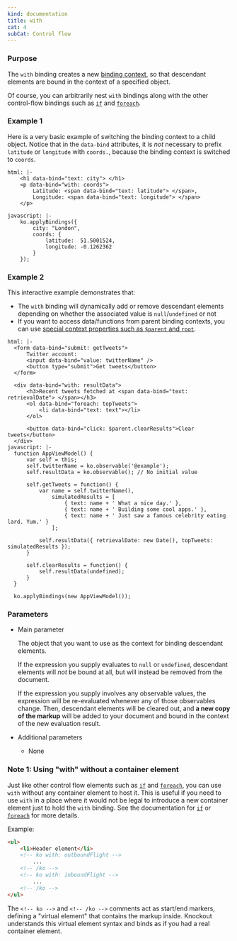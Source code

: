 ```yaml
---
kind: documentation
title: with
cat: 4
subCat: Control flow
---
```


### Purpose
The `with` binding creates a new [binding context](binding-context.html), so that descendant elements are bound in the context of a specified object.

Of course, you can arbitrarily nest `with` bindings along with the other control-flow bindings such as [`if`](if-binding.html) and [`foreach`](foreach-binding.html).

### Example 1

Here is a very basic example of switching the binding context to a child object. Notice that in the `data-bind` attributes, it is *not* necessary to prefix `latitude` or `longitude` with `coords.`, because the binding context is switched to `coords`.

```example
html: |-
    <h1 data-bind="text: city"> </h1>
    <p data-bind="with: coords">
        Latitude: <span data-bind="text: latitude"> </span>,
        Longitude: <span data-bind="text: longitude"> </span>
    </p>

javascript: |-
    ko.applyBindings({
        city: "London",
        coords: {
            latitude:  51.5001524,
            longitude: -0.1262362
        }
    });
```

### Example 2

This interactive example demonstrates that:

 * The `with` binding will dynamically add or remove descendant elements depending on whether the associated value is `null`/`undefined` or not
 * If you want to access data/functions from parent binding contexts, you can use [special context properties such as `$parent` and `root`](binding-context.html).

```example
html: |-
  <form data-bind="submit: getTweets">
      Twitter account:
      <input data-bind="value: twitterName" />
      <button type="submit">Get tweets</button>
  </form>

  <div data-bind="with: resultData">
      <h3>Recent tweets fetched at <span data-bind="text: retrievalDate"> </span></h3>
      <ol data-bind="foreach: topTweets">
          <li data-bind="text: text"></li>
      </ol>

      <button data-bind="click: $parent.clearResults">Clear tweets</button>
  </div>
javascript: |-
  function AppViewModel() {
      var self = this;
      self.twitterName = ko.observable('@example');
      self.resultData = ko.observable(); // No initial value

      self.getTweets = function() {
          var name = self.twitterName(),
              simulatedResults = [
                  { text: name + ' What a nice day.' },
                  { text: name + ' Building some cool apps.' },
                  { text: name + ' Just saw a famous celebrity eating lard. Yum.' }
              ];

          self.resultData({ retrievalDate: new Date(), topTweets: simulatedResults });
      }

      self.clearResults = function() {
          self.resultData(undefined);
      }
  }

  ko.applyBindings(new AppViewModel());
```

### Parameters

 * Main parameter

   The object that you want to use as the context for binding descendant elements.

   If the expression you supply evaluates to `null` or `undefined`, descendant elements will *not* be bound at all, but will instead be removed from the document.

   If the expression you supply involves any observable values, the expression will be re-evaluated whenever any of those observables change. Then, descendant elements will be cleared out, and **a new copy of the markup** will be added to your document and bound in the context of the new evaluation result.

 * Additional parameters

   * None

### Note 1: Using "with" without a container element

Just like other control flow elements such as [`if`](if-binding.html) and [`foreach`](foreach-binding.html), you can use `with` without any container element to host it. This is useful if you need to use `with` in a place where it would not be legal to introduce a new container element just to hold the `with` binding. See the documentation for [`if`](if-binding.html) or [`foreach`](foreach-binding.html) for more details.

Example:

```html
<ul>
    <li>Header element</li>
    <!-- ko with: outboundFlight -->
        ...
    <!-- /ko -->
    <!-- ko with: inboundFlight -->
        ...
    <!-- /ko -->
</ul>
```

The `<!-- ko -->` and `<!-- /ko -->` comments act as start/end markers, defining a "virtual element" that contains the markup inside. Knockout understands this virtual element syntax and binds as if you had a real container element.
